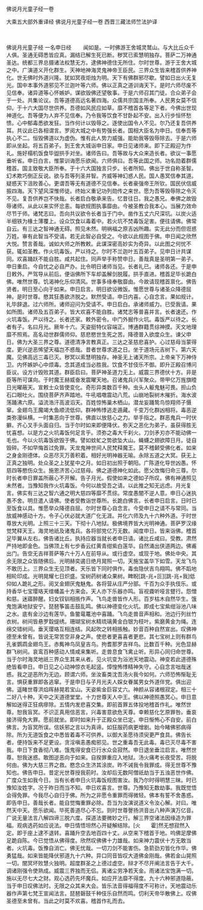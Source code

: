 佛说月光童子经一卷


大乘五大部外重译经
佛说月光童子经一卷
西晋三藏法师竺法护译


　　

佛说月光童子经
一名申日经
　　闻如是。一时佛游王舍城灵鹫山。与大比丘众千人俱。圣通无碍悉皆应真。漏结已解生死已断。秽冥已索慧明独存。菩萨二万神通圣达。统都三界总摄诸法权慧无方。逮佛神德住无所住。尔时世尊。游于王舍大城之中。广演道义开化群生。天神地神海灵鬼神帝王臣民。三界众生皆来稽首供养神化。世无佛时外道兴隆。犹如冥夜炬烛为明。天下有佛群邪尽歇。譬如日出火无复光。国中本事外道邪见不兰迦叶等六师。佛以正真之道训诲天下。是时六师尽废不见信奉。诸异道等心怀嫉妒。谋欲毁佛还望敬事。于是六师召其门徒。合众弟子会于一处。共集论议。吾等道德高远名著四海。众儒共宗国主所奉。人民男女莫不信仰。于十六大国尽世供养。吾德如风民应如草。靡不稽首各等足下者。今佛出世现神道化。吾等便为人弃不见信奉。乃令我等饮食不甘卧起不安。出入行步恒怀愁愦。心中郁毒悉欲发狂。当作何计以毁辱之。逐使出国令人不见。尔乃还复吾供养耳。共议此已各相谓言。罗阅大城之中有势强长者。国相大臣名为申日。信奉吾等执心不二。恒毁佛道以为虚伪。惟有此人势力威强。能助我等毁辱除去。于是六师即从坐起。将五百弟子。到王舍大城诣申日家。申日见诸师来。即下正殿迎为作礼。施好榻机饭食毕盥拱手对坐。诸师告曰。吾等故与大众来造长者。欲议一事愿垂听省。申日白言。惟蒙训诲愿乐欲闻。六师俱曰。吾等此国之师。功名勋着群儒稽首。国主致敬大臣所奉。于十六大国独言只步。长者所知。佛出于世自称圣智。幻术欺巧倒正反说。欲与吾等列圣并智。齐威等神幻惑人民。国人愚冥信奉其道。疑惑天下沮败善心。更谓吾等无有道德不见信奉。长者豪强帝王所钦。国民伏信威振四海。天下望风深惟师徒。终始义重记功列勋传之来世。愿为吾等毁辱除之令灭不见。复吾供养岂不快哉。长者启白敬承来告。忆昔往日。我之愚兄。奉佛之故毁辱诸师。从此以来实怀忿恚。每欲规图执事靡由。今被圣教合我本心。当展力效命尽节于师。诸梵志曰。吾向共议欲令长者当于门中。凿作五丈六尺深坑。以炭火适半细铁为椽土薄覆上。设众饮食以毒着中。若火坑不焚毒饭足害。便往请佛。佛常自云。有三达之智神通无碍。照见未然。明祸福之原吉凶所趣。实无此分而但诳惑万姓。审有此智当不受请。若无此智必自受之。今欲以此规图于佛。申日闻之欣然大悦。赞言善哉。诚如大师之所教敕。此谋深密高妙实为奇异。以此图之何忧不获。辄如圣教。作火坑毒饭。严以待之。尔时不兰迦叶五百弟子。见申日计共谋同。欢喜踊跃不能自胜。咸共起住。同声举手称赞申日。善哉真是圣明第一弟子。申日重启。今自忧之必自严办。比令明日诸师当见。长者礼已。诸师各还。于是申日敕外。严驾导从前后。便诣佛所下车却盖解剑脱履。拱手直进。稽首足毕长跪白佛。唯然世尊。饥渴神化乐仰清风。世事多缘奉敬靡由。今故请现稽首禀化。佛告贤者。明日至心向于如来。申日启言。明日欲设微饭。惟愿世尊与诸圣众降德屈神。是时世尊。愍其狂愚欲济脱之。默然受请。申日内喜。心自念言。果如规计。礼毕辞退。过六师所。诸师迎问为受请不。申日启白。承诸师威力。已受我请。果如所图。诸师及五百弟子。皆大欢喜不能自胜。诸梵志等普喜并言。长者速还。作火坑毒饭。严以待之。长者还家。敕外密令。中门外掘作火坑。毒饭严以待之。长者有子。名曰月光。厥年十六。天姿挺特仪容端正。博通群籍贯综神摸。天文地理靡不照焉。高名动世群儒师仰。慈悲愍世生死之苦。降德普入欲度众生。谏父申日。佛为大圣三界之尊。道德清净言教真正。三达之圣慈悲喜护。心过慈母当蒙得度。更兴逆恶悕望天福岂不惑哉。昔者世尊求道之日。坐于道场元吉树下。第六天魔。见佛高远三毒已灭。秽冥以索慧明独存。神圣无上诸天所宗。上帝亲下万神侍卫。内怀嫉妒心中烦毒。念其道成当必胜我。饮食不甘伎乐不御。即升正殿召博问臣议。设方计毁败其道。群臣启曰。菩萨神圣道力无上。威震三界德伏十方。非是臣等所可谋向。于时魔王赫威奋发震曜天地。召诸鬼兵兴军聚众。带甲亿万旌旗曀日光曜蔽天。宣敕士众皆使变化。奇形异类数百千种。虫头人躯鬼魅可畏。担山负石口眼吐火。围绕菩萨齐声踏地。牛吼唱噭震动八荒。山崩地裂树木摧折。海水波荡踊沸六原。溢流浩汗高波滔天。百姓惊怖巢木栖山。潜龙妄踊鸷鸟惊翔师子慑窜。金翅鸟王魔竭大鱼顺流低仰。群神怖悸逃走遁藏。千变万化群凶相将。毒恶逆类弥漫纵横。一时集恶向于世尊。佛直以放慈心之力。举手指之。群恶鬼兵一时伏擗。齐心叉手头面自归。当于尔时如来即便降伏。弥天之恶化为弟子。虽获得胜无忧喜想。以是方之火坑毒饭何足言乎。须弥之毒大千刹火。刀剑矛刃亦不能动佛一毛也。今以火坑毒饭欲毁于佛。譬如蚊虻之势欲坠大山。蝇蠛之翅欲障日月。徒自毁碎。不如早悔首过免罪。天龙鬼神世间人民梵释魔王。莫不稽颡受佛化者。如来之身金刚德体。众恶尽灭万善积着。相好光明神器无喻。永除五道之大冥。获无上正真之独明。处众圣之上犹星中之月。如日初出照于朝阳。广陈道化导世凶愚。怀慈四等愍伤众生。施恩济苦心过慈母。佛之道德神化如此。愿父改悔归命三尊。尔时长者申日罪盖所蔽心不开解。告子月光。假使如来之德如子所叹。佛有神通照见未然者。当豫知我作火坑毒饭。今何以故受吾之请。以此推之知无远虑。月光复言。佛实有三达之智六通之明大慈四等靡不贯综。常度愚闇不逆人意。申日心迷执愚不舍。明旦遣人请佛。使者受教诣世尊所。长跪白佛言。长者申日启言。日时已至饭食以具。惟愿举众降德自屈。尔时世尊心自念言。今受申日之请不与常同。当放威神感动十方。令子心伏必就大道广化无涯。并化六师及九十六种外道。于时世尊放大光明。上照三十三天。下彻十八地狱。极佛境界皆大光明神通。菩萨罗汉缘觉梵释天王。海灵地祇及诸鬼兵。各将部党亿万无数。闻度申日。皆来诣佛。稽首足毕翼从左右。佛告诸比丘。执持应器当就长者申日请。诸比丘咸曰。受教。肃然严持地即金色。当佛顶上有七步香云红黄青绀紫白莲华。自然涌出侠道两边。佛甫出门。告空无吉祥菩萨等六十万人在前导从。或行虚空。或现于地。佛处中央。其余无限之众皆随佛后。光明赫奕遏日绝月晃照一切。天施宝盖华下如雪。天龙飞鸟不敢历上。三界众生无见顶者。天乐皆下同时俱作。毒虫隐伏吉鸟翔鸣。佛不蹈地相轮印成。光明晃耀七日炽盛。宝树药树诸众果树。睥睨[跳-兆+叵][跳-兆+我]低仰如人跪礼之形。阅叉金翅厌鬼魅鬼。各将营从庄严分部。千百为众手执伎乐。或持香华七宝璎珞天缯幡盖十方来会。天人亦下乐器亦鸣。盲视聋听哑言躄行。怨憎和慈。迷寤醉醒。妇女钗钏相掁作声。飞鸟走兽皆作人形。百岁枯木自然华生。饿鬼饱满地狱安宁。琵琶筝笛击鼓乱鸣。佛以神德变化火坑。即成七宝紫绀浴池八味之水。底有金沙边有莲华。鱼鳖鼋鼍池中喜踊。飞鸟走兽音声相和。池边行列丝竹衣树。树间皆悬罗縠缇绣。珊瑚宝树水精琉璃黄金白银为枝叶。紫磨黄金为绳。连绵交错树间。垂天璎珞互相连结。风起吹之转相掁触。妙音百种自然宣出。叹佛神德至未曾有。皆说无常苦空非身之声。使悲者更喜喜者更悲。其七宝树上则有群鸟孔雀鹦鹉金翅鸟王。赤觜神鸟凤皇吉鸟。拘耆那罗吉祥鸟。比数百千种。光色显赫群飞树间。哀鸾百种感动人情咸来集听。走兽息食飞禽止听。形异心同归命世尊。当于尔时海灵地祇三界众生其来从者。见火坑变为浴池天地震动。神变若此道德殊绝皆看申日。申日见之心动神惊衣毛起竖。慞惶怖悸精神失守。心自念言咄哉迷惑。我之逆恶所为无边。顾谓六师。坐汝畜类沈吾汤火我今如何。六师恐怖惭耻无言。惧获重罪即各逃窜。于是申日与子月光夫人婇女眷属男女外道伴党。俱出迎佛。遥睹世尊洪焰晖赫晃若宝山。天姿紫金巨容丈六。神颜从容诸根寂定。相三十二好八十种。天中之天道德堂堂。十力世尊天人中王。佛以神德照愚冥心。申日意解如迷得正狂病瘳除。五情内发悲喜交集。即前首罪五体投地稽首作礼。唯然世尊。恕我盲冥。不识正真用信恶言。兴毒害意欲危天尊。幸赖慈化乞原罪咎。垂哀接济得免大罪。愿前就坐。即时如来升于正殿众坐已定。申日惭怖心不自安。前白佛言。为盲冥所误。信妖邪之言以为真谛。如狂服药病更增剧。始今睹佛邪病得除。所为无道饭食之中悉皆着毒不可供养。以御大圣愿待须臾更严食具。佛告长者。便持饭来不足更设。贪淫嗔恚愚痴邪见。世之重毒吾无此毒。毒已灭尽毒不害我。申日下食香彻八难。饿鬼得安食已行水众会寂然。申日退坐垂泣启言。唯然世尊。恕我迷惑。敢图逆恶向于如来。自揆罪重应入地狱。汤火痛考长夜受苦。将脱何由。佛为大慈三界之救。愍念众生济其涂炭。昨不诫我令我罪成。得无世尊不豫知也。佛告申日。昔定光世尊授我莂时。汝却后无数阿僧祇劫当于五浊恶世作佛。广度众生如我今日。当有长者申日火坑毒饭规图害汝。我乃尔时得明慧三昧。时已豫知汝姓字。况于昨日而当不知。申日欢喜言。世尊。乃豫知无数劫事。我既觉悟会得免罪。今我尽心自归于佛。所为之非愿令重罪而得微轻。佛本有誓不舍愚惑。即告申日。善哉长者。能自觉悔重罪必除。吾当为汝演说道义令汝心解。对曰。唯然天中天。愿乐欲闻。毕死善道尽心不忘。则时世尊謦扬洪音出八种声演万亿音。广说无量法言八解四谛三脱六度。探道法要微妙之行。解三界空诸法因缘造为罪福。观病选药如应说法。申日情悟坦然心开疑解结除。[火　　霍]然无想寂然入定。即于座上逮不退转。喜踊升空去地百四十丈。从空来下稽首于地。呜佛足摩佛足跪自陈。今已觉悟从佛得度。欣然叹佛佛十力雄哉。如来神力震伏十方无敢当者。火坑毒。饭豫自消亡。佛无忧哉。一切刀剑不能害伤。急箭劲刃皆化作华。佛勇猛哉。如来皆能降伏邪道九十六种。异口同音皆叹大道佛金刚哉。佛若金山晃照一切。闇冥坏败慧火独明。超度群圣之上德过虚空。辩才不尽开阐法言告于大千。调诸刚强令使熟成。威震三界独而无侣。离诸尘劳净若天金。雨诸法宝饱满一切。施以无尽七大之财。观心选药先坏魔兵。如应开法靡不得度。九十六种邪道隐蔽。当于申日叹佛法时。无限之众其来大会。皆乐法音得福得度不可称计。天地震动乐器作声第七梵王宣闻法言。琵琶磬鼓千种伎乐自然而鸣。忉利天帝华散佛上。叹佛圣德至未曾有。当此之时莫不欢喜。稽首作礼而去。


